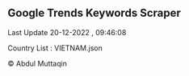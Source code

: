

## Google Trends Keywords Scraper 
 
Last Update 20-12-2022 , 09:46:08

Country List :
VIETNAM.json



© Abdul Muttaqin 
